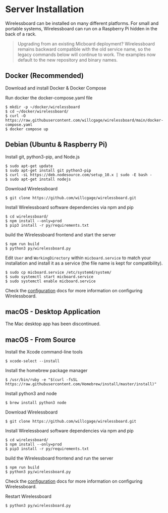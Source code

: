 # Server Installation
Wirelessboard can be installed on many different platforms.  For small and portable systems, Wirelessboard can run on a Raspberry Pi hidden in the back of a rack.

> Upgrading from an existing Micboard deployment?  Wirelessboard remains backward compatible with the old service name, so the legacy commands below will continue to work.  The examples now default to the new repository and binary names.

## Docker (Recommended)
Download and install Docker & Docker Compose

Run docker the docker-compose.yaml file
```
$ mkdir -p ~/docker/wirelessboard
$ cd ~/docker/wirelessboard/
$ curl -O https://raw.githubusercontent.com/willcgage/wirelessboard/main/docker-compose.yaml
$ docker compose up
```


## Debian (Ubuntu & Raspberry Pi)
Install git, python3-pip, and Node.js
```
$ sudo apt-get update
$ sudo apt-get install git python3-pip
$ curl -sL https://deb.nodesource.com/setup_10.x | sudo -E bash -
$ sudo apt-get install nodejs
```

Download Wirelessboard
```
$ git clone https://github.com/willcgage/wirelessboard.git
```

Install Wirelessboard software dependencies via npm and pip
```
$ cd wirelessboard/
$ npm install --only=prod
$ pip3 install -r py/requirements.txt
```

build the Wirelessboard frontend and start the server
```
$ npm run build
$ python3 py/wirelessboard.py
```

Edit `User` and `WorkingDirectory` within `micboard.service` to match your installation and install it as a service (the file name is kept for compatibility).
```
$ sudo cp micboard.service /etc/systemd/system/
$ sudo systemctl start micboard.service
$ sudo systemctl enable micboard.service
```

Check the [configuration](configuration.md) docs for more information on configuring Wirelessboard.

## macOS - Desktop Application
The Mac desktop app has been discontinued.


## macOS - From Source
Install the Xcode command-line tools
```
$ xcode-select --install
```

Install the homebrew package manager
```
$ /usr/bin/ruby -e "$(curl -fsSL https://raw.githubusercontent.com/Homebrew/install/master/install)"
```

Install python3 and node
```
$ brew install python3 node
```

Download Wirelessboard
```
$ git clone https://github.com/willcgage/wirelessboard.git
```

Install Wirelessboard software dependencies via npm and pip
```
$ cd wirelessboard/
$ npm install --only=prod
$ pip3 install -r py/requirements.txt
```

build the Wirelessboard frontend and run the server
```
$ npm run build
$ python3 py/wirelessboard.py
```

Check the [configuration](configuration.md) docs for more information on configuring Wirelessboard.

Restart Wirelessboard
```
$ python3 py/wirelessboard.py
```